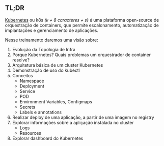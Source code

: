 ## TL;DR

[Kubernetes](https://kubernetes.io/) ou k8s *(k + 8 caracteres + s)* é uma plataforma open-source de orquestração de containers, que permite escalonamento, automatização de implantações e gerenciamento de aplicações. 

Nesse treinamento daremos uma visão sobre:

1. Evolução da Topologia de Infra
2. Porque Kubernetes? Quais problemas um orquestrador de container resolve?
3. Arquitetura básica de um cluster Kubernetes
4. Demonstração de uso do kubectl
5. Conceitos
    - Namespace
    - Deployment
    - Service
    - POD
    - Environment Variables, Configmaps
    - Secrets
    - Labels e annotations
6. Realizar deploy de uma aplicação, a partir de uma imagem no registry
7. Explorar informações sobre a apliçação instalada no cluster
    - Logs
    - Resources
8. Explorar dashboard do Kubernetes
